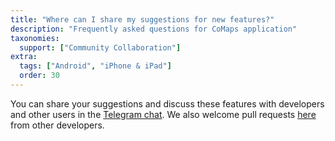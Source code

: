 ```yaml
---
title: "Where can I share my suggestions for new features?"
description: "Frequently asked questions for CoMaps application"
taxonomies:
  support: ["Community Collaboration"]
extra:
  tags: ["Android", "iPhone & iPad"]
  order: 30
---
```


You can share your suggestions and discuss these features with developers and other users in the [Telegram chat](https://t.me/CoMaps_EN). We also welcome pull requests [here](https://codeberg.org/comaps/comaps/pulls) from other developers.
